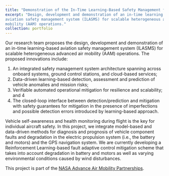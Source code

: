 ```yaml
---
title: "Demonstration of the In-Time Learning-Based Safety Management for Scalable Heterogeneous AAM Operations"
excerpt: "Design, development and demonstration of an in-time learning based
aviation safety management system (ILASMS) for scalable heterogeneous advanced air
mobility (AAM) operations."
collection: portfolio
---
```


Our research team proposes the design, development and demonstration of an in-time learning-based aviation safety management system (ILASMS) for scalable heterogeneous advanced air mobility (AAM) operations. The proposed innovations include: 

1. An integrated safety management system architecture spanning across onboard systems, ground control stations, and cloud-based services; 
2. Data-driven learning-based detection, assessment and prediction of vehicle anomalies and mission risks; 
3. Verifiable automated operational mitigation for resilience and scalability; and 4
4. The closed-loop interface between detection/prediction and mitigation with safety guarantees for mitigation in the presence of imperfections and possible detection errors introduced by learning-based approach.
 

Vehicle self-awareness and health monitoring during flight is the key for individual aircraft safety. In this project, we integrate model-based and data-driven methods for diagnosis and prognosis of vehicle component faults and degradation in the electric propulsion system (i.e., the battery and motors) and the GPS navigation system. We are currently developing a Reinforcement Learning-based fault adaptive control mitigation scheme that takes into account degradation in battery and motors as well as varying environmental conditions caused by wind disturbances.

This project is part of the [NASA Advance Air Mobility Partnerships](https://www.nasa.gov/missions/aam/aampartners/).